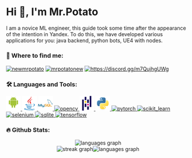 <h1 >Hi 👋, I'm Mr.Potato</h1>


I am a novice ML engineer, this guide took some time after the appearance of the intention in Yandex. To do this, we have developed various applications for you: java backend, python bots, UE4 with nodes.

###

<h3 align="left">👤 Where to find me:</h3>


<p align="left">
<a href="https://kaggle.com/newmrpotato" target="blank"><img align="center" src="https://raw.githubusercontent.com/rahuldkjain/github-profile-readme-generator/master/src/images/icons/Social/kaggle.svg" alt="newmrpotato" height="30" width="40" /></a>
<a href="https://www.youtube.com/@mrpotatonew" target="blank"><img align="center" src="https://raw.githubusercontent.com/rahuldkjain/github-profile-readme-generator/master/src/images/icons/Social/youtube.svg" alt="mrpotatonew" height="30" width="40" /></a>
<a href="https://discord.gg/m7QujhgUWg" target="blank"><img align="center" src="https://raw.githubusercontent.com/rahuldkjain/github-profile-readme-generator/master/src/images/icons/Social/discord.svg" alt="https://discord.gg/m7QujhgUWg" height="30" width="40" /></a>
</p>

###

<h3 align="left">🛠 Languages and Tools:</h3>

<p align="left"> <a href="https://developer.android.com" target="_blank" rel="noreferrer"> <img src="https://raw.githubusercontent.com/devicons/devicon/master/icons/android/android-original-wordmark.svg" alt="android" width="40" height="40"/> </a> <a href="https://www.java.com" target="_blank" rel="noreferrer"> <img src="https://raw.githubusercontent.com/devicons/devicon/master/icons/java/java-original.svg" alt="java" width="40" height="40"/> </a> <a href="https://www.mysql.com/" target="_blank" rel="noreferrer"> <img src="https://raw.githubusercontent.com/devicons/devicon/master/icons/mysql/mysql-original-wordmark.svg" alt="mysql" width="40" height="40"/> </a> <a href="https://opencv.org/" target="_blank" rel="noreferrer"> <img src="https://www.vectorlogo.zone/logos/opencv/opencv-icon.svg" alt="opencv" width="40" height="40"/> </a> <a href="https://pandas.pydata.org/" target="_blank" rel="noreferrer"> <img src="https://raw.githubusercontent.com/devicons/devicon/2ae2a900d2f041da66e950e4d48052658d850630/icons/pandas/pandas-original.svg" alt="pandas" width="40" height="40"/> </a> <a href="https://www.python.org" target="_blank" rel="noreferrer"> <img src="https://raw.githubusercontent.com/devicons/devicon/master/icons/python/python-original.svg" alt="python" width="40" height="40"/> </a> <a href="https://pytorch.org/" target="_blank" rel="noreferrer"> <img src="https://www.vectorlogo.zone/logos/pytorch/pytorch-icon.svg" alt="pytorch" width="40" height="40"/> </a> <a href="https://scikit-learn.org/" target="_blank" rel="noreferrer"> <img src="https://upload.wikimedia.org/wikipedia/commons/0/05/Scikit_learn_logo_small.svg" alt="scikit_learn" width="40" height="40"/> </a> <a href="https://www.selenium.dev" target="_blank" rel="noreferrer"> <img src="https://raw.githubusercontent.com/detain/svg-logos/780f25886640cef088af994181646db2f6b1a3f8/svg/selenium-logo.svg" alt="selenium" width="40" height="40"/> </a> <a href="https://www.sqlite.org/" target="_blank" rel="noreferrer"> <img src="https://www.vectorlogo.zone/logos/sqlite/sqlite-icon.svg" alt="sqlite" width="40" height="40"/> </a> <a href="https://www.tensorflow.org" target="_blank" rel="noreferrer"> <img src="https://www.vectorlogo.zone/logos/tensorflow/tensorflow-icon.svg" alt="tensorflow" width="40" height="40"/> </a> </p>

###

<h3 align="left">🔥 Github Stats:</h3>


<div align="center">
    <img src="https://github-profile-summary-cards.vercel.app/api/cards/profile-details?username=NewMrPotato&theme=dark" height="215" alt="languages graph"  />
</div>

<div align="center">
  <img src="https://streak-stats.demolab.com?user=NewMrPotato&locale=en&mode=daily&theme=dark&hide_border=false&border_radius=5&order=3" height="155" alt="streak graph"  /><img src="https://github-readme-stats.vercel.app/api/top-langs?username=NewMrPotato&locale=en&hide_title=false&layout=compact&card_width=320&langs_count=5&theme=dark&hide_border=false&order=2" height="155" alt="languages graph"  />
</div>


<!--
<picture>
  <source
    media="(prefers-color-scheme: dark)"
    srcset="https://raw.githubusercontent.com/platane/snk/output/github-contribution-grid-snake-dark.svg"
  />
  <source
    media="(prefers-color-scheme: light)"
    srcset="https://raw.githubusercontent.com/platane/snk/output/github-contribution-grid-snake-dark.svg"
  />
  <img
    alt="github contribution grid snake animation"
    src="https://raw.githubusercontent.com/platane/snk/output/github-contribution-grid-snake.svg"
  />
</picture>
-->
